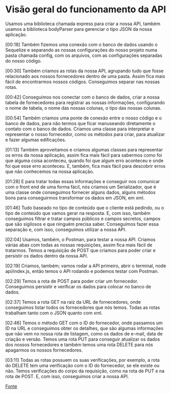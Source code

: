 # Visão geral do funcionamento da API

Usamos uma biblioteca chamada express para criar a nossa API, também usamos a biblioteca bodyParser para gerenciar o tipo JSON da nossa aplicação.

[00:18] Também fizemos uma conexão com o banco de dados usando o Sequelize e separando as nossas configurações do nosso projeto numa pasta chamada config, com os arquivos, com as configurações separadas do nosso código.

[00:30] Também criamos as rotas da nossa API, agrupando tudo que fosse relacionado aos nossos fornecedores dentro de uma pasta. Assim fica mais fácil de encontrarmos nossos códigos. Conseguimos separar nas nossas rotas.

[00:42] Conseguimos nos conectar com o banco de dados, criar a nossa tabela de fornecedores para registrar as nossas informações, configurando o nome de tabela, o nome das nossas colunas, o tipo das nossas colunas.

[00:54] Também criamos uma ponte de conexão entre o nosso código e o banco de dados, para não termos que ficar manuseando diretamente o contato com o banco de dados. Criamos uma classe para interpretar e representar o nosso fornecedor, como os métodos para criar, para atualizar e fazer algumas edificações.

[01:13] Também aproveitamos e criamos algumas classes para representar os erros da nossa aplicação, assim fica mais fácil para sabermos como foi que alguma coisa aconteceu, quando foi que algum erro aconteceu e onde foi que esse erro aconteceu. E, também, fica mais fácil para descobrir erros que não conhecemos na nossa aplicação.

[01:28] E para tratar todas essas informações e conseguir nos comunicar com o front end de uma forma fácil, nós criamos um Serializador, que é uma classe onde conseguimos fornecer alguns dados, alguns métodos bons para conseguirmos transformar os dados em JSON, em xml.

[01:46] Tudo baseado no tipo de conteúdo que o cliente está pedindo, ou o tipo de conteúdo que vamos gerar na resposta. E, com isso, também conseguimos filtrar e tratar campos públicos e campos secretos, campos que são sigilosos e que ninguém precisa saber. Conseguimos fazer essa separação e, com isso, conseguimos utilizar a nossa API.

[02:04] Usamos, também, o Postman, para testar a nossa API. Criamos várias abas com todas as nossas requisições, assim fica mais fácil de tratarmos. Temos a requisição de POST que criamos para poder criar e persistir os dados dentro da nossa API.

[02:19] Criamos, também; vamos rodar a API primeiro, abrir o terminal, node api/index.js, então temos o API rodando e podemos testar com Postman.

[02:29] Temos a rota de POST para poder criar um fornecedor. Conseguimos persistir e verificar os dados para colocar no banco de dados.

[02:37] Temos a rota GET na raiz da URL de fornecedores, onde conseguimos listar todos os fornecedores que nós temos. Todas as rotas trabalham tanto com o JSON quanto com xml.

[02:46] Temos o método GET com o ID do fornecedor, onde passamos um ID na URL e conseguimos obter os detalhes, que são algumas informações que não vem no nossa rota de listagem, como os dados de e-mail, data de criação e versão. Temos uma rota PUT para conseguir atualizar os dados dos nossos fornecedores e também temos uma rota DELETE para nós apagarmos os nossos fornecedores.

[03:11] Todas as rotas possuem os suas verificações, por exemplo, a rota do DELETE tem uma verificação com o ID do fornecedor, se ele existe ou não. Temos verificações do corpo da requisição, como na rota de PUT e na rota de POST. E, com isso, conseguimos criar a nossa API.

[Fonte](https://cursos.alura.com.br/course/nodejs-api-rest-padronizada-escalavel/task/79844)
